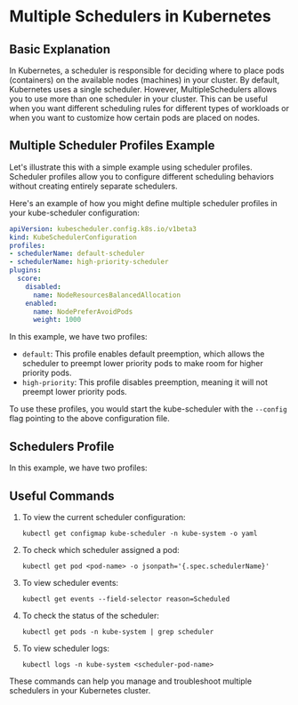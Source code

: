 # Multiple Schedulers in Kubernetes

## Basic Explanation

In Kubernetes, a scheduler is responsible for deciding where to place pods (containers) on the available nodes (machines) in your cluster. By default, Kubernetes uses a single scheduler. However, MultipleSchedulers allows you to use more than one scheduler in your cluster. This can be useful when you want different scheduling rules for different types of workloads or when you want to customize how certain pods are placed on nodes.

## Multiple Scheduler Profiles Example

Let's illustrate this with a simple example using scheduler profiles. Scheduler profiles allow you to configure different scheduling behaviors without creating entirely separate schedulers.

Here's an example of how you might define multiple scheduler profiles in your kube-scheduler configuration:

```yaml
apiVersion: kubescheduler.config.k8s.io/v1beta3
kind: KubeSchedulerConfiguration
profiles:
- schedulerName: default-scheduler
- schedulerName: high-priority-scheduler
plugins:
  score:
    disabled:
      name: NodeResourcesBalancedAllocation
    enabled:
      name: NodePreferAvoidPods
      weight: 1000
```

In this example, we have two profiles:
- `default`: This profile enables default preemption, which allows the scheduler to preempt lower priority pods to make room for higher priority pods.
- `high-priority`: This profile disables preemption, meaning it will not preempt lower priority pods.

To use these profiles, you would start the kube-scheduler with the `--config` flag pointing to the above configuration file.

## Schedulers Profile

In this example, we have two profiles:

## Useful Commands

1. To view the current scheduler configuration:
   ```
   kubectl get configmap kube-scheduler -n kube-system -o yaml
   ```

2. To check which scheduler assigned a pod:
   ```
   kubectl get pod <pod-name> -o jsonpath='{.spec.schedulerName}'
   ```

3. To view scheduler events:
   ```
   kubectl get events --field-selector reason=Scheduled
   ```

4. To check the status of the scheduler:
   ```
   kubectl get pods -n kube-system | grep scheduler
   ```

5. To view scheduler logs:
   ```
   kubectl logs -n kube-system <scheduler-pod-name>
   ```

These commands can help you manage and troubleshoot multiple schedulers in your Kubernetes cluster.

